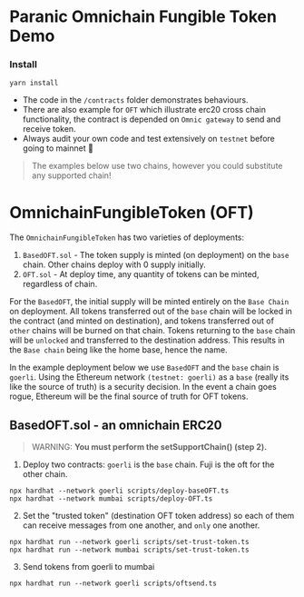 # Paranic Omnichain Fungible Token Demo

 ### Install

```shell
yarn install
```

* The code in the `/contracts` folder demonstrates behaviours.
* There are also example for `OFT`  which illustrate erc20 cross chain functionality, the contract is depended on `Omnic gateway` to send and receive token.
* Always audit your own code and test extensively on `testnet` before going to mainnet 🙏

> The examples below use two chains, however you could substitute any  supported chain! 



# OmnichainFungibleToken (OFT)

The `OmnichainFungibleToken` has two varieties of deployments:

  1. `BasedOFT.sol` - The token supply is minted (on deployment) on the `base` chain. Other chains deploy with 0 supply initially. 
  2. `OFT.sol` - At deploy time, any quantity of tokens can be minted, regardless of chain.    

 For the `BasedOFT`, the initial supply will be minted entirely on the `Base Chain` on deployment. All tokens transferred out of the `base` chain will be locked in the contract (and minted on destination), and tokens transferred out of `other` chains will be burned on that chain. Tokens returning to the `base` chain will be `unlocked` and transferred to the destination address. This results in the `Base chain` being like the home base, hence the name.

In the example deployment below we use `BasedOFT` and the `base` chain is ```goerli```.
Using the Ethereum network ```(testnet: goerli)``` as a `base` (really its like the source of truth) is a security decision.
In the event a chain goes rogue, Ethereum will be the final source of truth for OFT tokens.



## BasedOFT.sol - an omnichain ERC20

> WARNING: **You must perform the setSupportChain() (step 2).**

1. Deploy two contracts:  ```goerli``` is the `base` chain. Fuji is the oft for the other chain.

```angular2html
npx hardhat --network goerli scripts/deploy-baseOFT.ts
npx hardhat --network mumbai scripts/deploy-OFT.ts
```

2. Set the "trusted token" (destination OFT token address) so each of them can receive messages from one another, and `only` one another.

```angular2html
npx hardhat run --network goerli scripts/set-trust-token.ts
npx hardhat run --network mumbai scripts/set-trust-token.ts
```

3. Send tokens from goerli to mumbai

```angular2html
npx hardhat run --network goerli scripts/oftsend.ts
```

